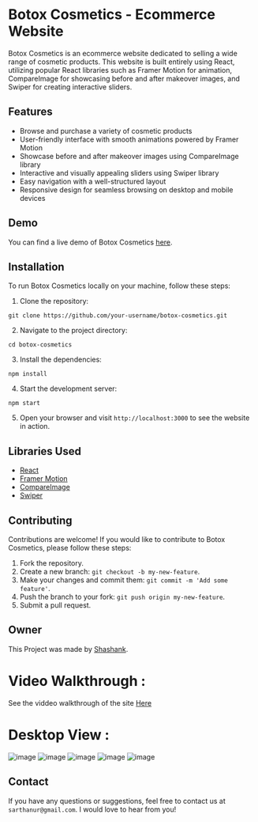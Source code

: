 # Botox Cosmetics - Ecommerce Website

Botox Cosmetics is an ecommerce website dedicated to selling a wide range of cosmetic products. This website is built entirely using React, utilizing popular React libraries such as Framer Motion for animation, CompareImage for showcasing before and after makeover images, and Swiper for creating interactive sliders.

## Features

- Browse and purchase a variety of cosmetic products
- User-friendly interface with smooth animations powered by Framer Motion
- Showcase before and after makeover images using CompareImage library
- Interactive and visually appealing sliders using Swiper library
- Easy navigation with a well-structured layout
- Responsive design for seamless browsing on desktop and mobile devices

## Demo

You can find a live demo of Botox Cosmetics [here](https://botox-cosmetics.onrender.com).

## Installation

To run Botox Cosmetics locally on your machine, follow these steps:

1. Clone the repository:

```
git clone https://github.com/your-username/botox-cosmetics.git
```

2. Navigate to the project directory:

```
cd botox-cosmetics
```

3. Install the dependencies:

```
npm install
```

4. Start the development server:

```
npm start
```

5. Open your browser and visit `http://localhost:3000` to see the website in action.

## Libraries Used

- [React](https://reactjs.org/)
- [Framer Motion](https://www.framer.com/motion/)
- [CompareImage](https://github.com/junkboy0315/compare-image)
- [Swiper](https://swiperjs.com/)

## Contributing

Contributions are welcome! If you would like to contribute to Botox Cosmetics, please follow these steps:

1. Fork the repository.
2. Create a new branch: `git checkout -b my-new-feature`.
3. Make your changes and commit them: `git commit -m 'Add some feature'`.
4. Push the branch to your fork: `git push origin my-new-feature`.
5. Submit a pull request.

## Owner
This Project was made by [Shashank](https://github.com/ARTHANUR).

# Video Walkthrough :
See the viddeo walkthrough of the site [Here](https://www.linkedin.com/posts/shashank-arthanur_cosmeticsecommerce-botoxcosmetics-reactjs-activity-7062835728661053440-3Rby?utm_source=share&utm_medium=member_desktop)

# Desktop View :

![image](https://res.cloudinary.com/dboa7dqkl/image/upload/v1683908116/cosmetics/Screenshot_2023-05-12_214239_dgh4sn.png  )
![image](https://res.cloudinary.com/dboa7dqkl/image/upload/v1683908109/cosmetics/Screenshot_2023-05-12_214320_rcszpj.png  )
![image]( https://res.cloudinary.com/dboa7dqkl/image/upload/v1683908119/cosmetics/Screenshot_2023-05-12_214349_wn2lhp.png )
![image](  https://res.cloudinary.com/dboa7dqkl/image/upload/v1683908112/cosmetics/Screenshot_2023-05-12_214411_xeytxk.png)
![image]( https://res.cloudinary.com/dboa7dqkl/image/upload/v1683908117/cosmetics/Screenshot_2023-05-12_214437_ticsxg.png )


## Contact

If you have any questions or suggestions, feel free to contact us at `sarthanur@gmail.com`. I would love to hear from you!
